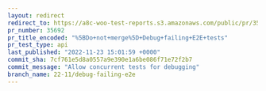 ```yaml
---
layout: redirect
redirect_to: https://a8c-woo-test-reports.s3.amazonaws.com/public/pr/35692/api/index.html
pr_number: 35692
pr_title_encoded: "%5BDo+not+merge%5D+Debug+failing+E2E+tests"
pr_test_type: api
last_published: "2022-11-23 15:01:59 +0000"
commit_sha: 7cf761e5d8a0557a9e390e1a6be086f71e72f2b7
commit_message: "Allow concurrent tests for debugging"
branch_name: 22-11/debug-failing-e2e
---
```

